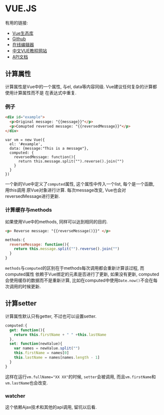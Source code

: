 # VUE.JS

有用的链接:
- [Vue生态库](https://github.com/vuejs/awesome-vue#libraries--plugins)
- [Github](https://github.com/vuejs/vue)
- [在线编辑器](https://jsfiddle.net/chrisvfritz/50wL7mdz/)
- [中文VUE教程网站](https://cn.vuejs.org)
- [API文档](https://cn.vuejs.org/v2/api)

## 计算属性

计算属性是Vue中的一个属性, 与el, data等内容同级. Vue建议任何复杂的计算都使用计算属性而不是
在表达式中重复.

### 例子
```html
<div id="example">
  <p>Original message: "{{message}}"</p>
  <p>Comupted reversed message: "{{reversedMessage}}"</p>
</div>
```
```JS
var vm = new Vue({
  el: '#example',
  data: {message:"This is a message"},
  computed: {
    reversedMessage: function(){
      return this.message.split("").reverse().join("")
    }
  }
})
```
一个新的Vue中定义了`computed`属性, 这个属性中传入一个list, 每个是一个函数, 用this调用
原Vue对象进行计算. 每次message改变, Vue也会对reversedMessage进行更新.

### 计算缓存与methods
如果使用Vue中的methods, 同样可以达到相同的目的.
```html
<p> Reverse message: "{{reverseMessage()}}" </p>
```
```js
methods:{
  reverseMessage: function(){
    return this.message.split("").reverse().join("")
  }
}
```
`methods`与`computed`的区别在于methods每次调用都会重新计算该过程, 而computed属性
依赖于Vue绑定的元素是否进行了更新, 如果没有更新, computed会使用缓存的数据而不是重新计算,
比如在computed中使用`Date.now()`不会在每次调用的时候更新.

## 计算setter
计算属性默认只有getter, 不过也可以设置setter.
```js
computed:{
  get: function(){
    return this.firstName + " " +this.lastName
  },
  set: function(newValue){
    var names = newValue.split("")
    this.firstName = names[0]
    this.lastName = names[names.length - 1]
  }
}
```
这样在运行`vm.fullName="XX XX"`的时候, `setter`会被调用, 而且`vm.firstName`和`vm.lastName`也会改变.

### watcher
这个依赖Ajax技术和其他的api调用, 留坑以后看.
